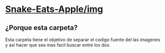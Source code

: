 # <a href="https://github.com/dabl03/Snake-Eats-Apple/tree/main/img">Snake-Eats-Apple/img</a>
## ¿Porque esta carpeta?
<p>
    Esta carpeta tiene el objetivo de separar el codigo fuente del las imagenes y asi hacer que sea mas facil buscar entre los dos.
</p>
